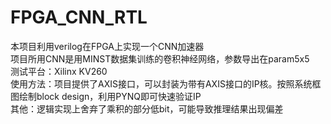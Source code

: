 # FPGA_CNN_RTL
本项目利用verilog在FPGA上实现一个CNN加速器  
项目所用CNN是用MINST数据集训练的卷积神经网络，参数导出在param5x5  
测试平台：Xilinx KV260  
使用方法：项目提供了AXIS接口，可以封装为带有AXIS接口的IP核。按照系统框图绘制block design，利用PYNQ即可快速验证IP  
其他：逻辑实现上舍弃了乘积的部分低bit，可能导致推理结果出现偏差  
